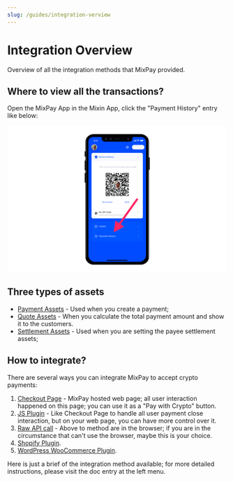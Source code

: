 ```yaml
---
slug: /guides/integration-verview
---
```



# Integration Overview

Overview of all the integration methods that MixPay provided.



## Where to view all the transactions?

Open the MixPay App in the Mixin App, click the "Payment History" entry like below:

![](./payment-history-entry.png)

## Three types of assets

- [Payment Assets](/api/assets/payment-assets) - Used when you create a payment;
- [Quote Assets](/api/assets/quote-assets) - When you calculate the total payment amount and show it to the customers.
- [Settlement Assets](/api/assets/settlement-assets) - Used when you are setting the payee settlement assets;




## How to integrate? 

There are several ways you can integrate MixPay to accept crypto payments:

1. [Checkout Page](/guides/using-paylink) -  MixPay hosted web page; all user interaction happened on this page; you can use it as a "Pay with Crypto" button.
2. [JS Plugin](/guides/shopify-plugin) -  Like Checkout Page to handle all user payment close interaction, but on your web page, you can have more control over it.
3. [Raw API call](/guides/using-raw-api) - Above to method are in the browser; if you are in the circumstance that can't use the browser, maybe this is your choice.
4. [Shopify Plugin](/guides/shopify-plugin).
5. [WordPress WooCommerce Plugin](/guides/woocommerce-plugin).

Here is just a brief of the integration method available; for more detailed instructions, please visit the doc entry at the left menu.

